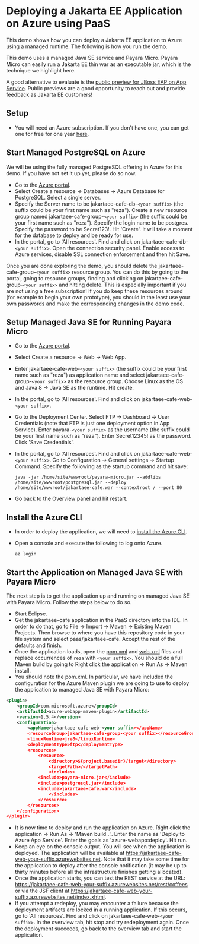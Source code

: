# Deploying a Jakarta EE Application on Azure using PaaS
This demo shows how you can deploy a Jakarta EE application to Azure using a managed runtime. The following is how you run the demo.

This demo uses a managed Java SE service and Payara Micro. Payara Micro can easily run a Jakarta EE thin war as an executable jar, which is the technique we highlight here.

A good alternative to evaluate is the [public preview for JBoss EAP on App Service](https://azure.github.io/AppService/2020/09/22/jboss-public-preview.html). Public previews are a good opportunity to reach out and provide feedback as Jakarta EE customers!

## Setup
* You will need an Azure subscription. If you don't have one, you can get one for free for one year [here](https://azure.microsoft.com/en-us/free).

## Start Managed PostgreSQL on Azure
We will be using the fully managed PostgreSQL offering in Azure for this demo. If you have not set it up yet, please do so now. 

* Go to the [Azure portal](http://portal.azure.com).
* Select Create a resource -> Databases -> Azure Database for PostgreSQL. Select a single server.
* Specify the Server name to be jakartaee-cafe-db-`<your suffix>` (the suffix could be your first name such as "reza"). Create a new resource group named jakartaee-cafe-group-`<your suffix>` (the suffix could be your first name such as "reza"). Specify the login name to be postgres. Specify the password to be Secret123!. Hit 'Create'. It will take a moment for the database to deploy and be ready for use.
* In the portal, go to 'All resources'. Find and click on jakartaee-cafe-db-`<your suffix>`. Open the connection security panel. Enable access to Azure services, disable SSL connection enforcement and then hit Save.

Once you are done exploring the demo, you should delete the jakartaee-cafe-group-`<your suffix>` resource group. You can do this by going to the portal, going to resource groups, finding and clicking on jakartaee-cafe-group-`<your suffix>` and hitting delete. This is especially important if you are not using a free subscription! If you do keep these resources around (for example to begin your own prototype), you should in the least use your own passwords and make the corresponding changes in the demo code.

## Setup Managed Java SE for Running Payara Micro
* Go to the [Azure portal](http://portal.azure.com).
* Select Create a resource -> Web -> Web App.
* Enter jakartaee-cafe-web-`<your suffix>` (the suffix could be your first name such as "reza") as application name and select jakartaee-cafe-group-`<your suffix>` as the resource group. Choose Linux as the OS and Java 8 -> Java SE as the runtime. Hit create.
* In the portal, go to 'All resources'. Find and click on jakartaee-cafe-web-`<your suffix>`.
* Go to the Deployment Center. Select FTP -> Dashboard -> User Credentials (note that FTP is just one deployment option in App Service). Enter payara-`<your suffix>` as the username (the suffix could be your first name such as "reza"). Enter Secret12345! as the password. Click 'Save Credentials'.
* In the portal, go to 'All resources'. Find and click on jakartaee-cafe-web-`<your suffix>`. Go to Configuration -> General settings -> Startup Command. Specify the following as the startup command and hit save:

	```
	java -jar /home/site/wwwroot/payara-micro.jar --addlibs /home/site/wwwroot/postgresql.jar --deploy /home/site/wwwroot/jakartaee-cafe.war --contextroot / --port 80
	```
* Go back to the Overview panel and hit restart.

## Install the Azure CLI
* In order to deploy the application, we will need to [install the Azure CLI](https://docs.microsoft.com/en-us/cli/azure/install-azure-cli?view=azure-cli-latest).
* Open a console and execute the following to log onto Azure.

	```
	az login
	```
## Start the Application on Managed Java SE with Payara Micro
The next step is to get the application up and running on managed Java SE with Payara Micro. Follow the steps below to do so.

* Start Eclipse.
* Get the jakartaee-cafe application in the PaaS directory into the IDE. In order to do that, go to File -> Import -> Maven -> Existing Maven Projects. Then browse to where you have this repository code in your file system and select paas/jakartaee-cafe. Accept the rest of the defaults and finish.
* Once the application loads, open the [pom.xml](jakartaee-cafe/pom.xml) and [web.xml](jakartaee-cafe/src/main/webapp/WEB-INF/web.xml) files and replace occurrences of `reza` with `<your suffix>`. You should do a full Maven build by going to Right click the application -> Run As -> Maven install.
* You should note the pom.xml. In particular, we have included the configuration for the Azure Maven plugin we are going to use to deploy the application to managed Java SE with Payara Micro:

```xml
<plugin>
    <groupId>com.microsoft.azure</groupId>
    <artifactId>azure-webapp-maven-plugin</artifactId>
    <version>1.5.4</version>
    <configuration>
        <appName>jakartaee-cafe-web-<your suffix></appName>
        <resourceGroup>jakartaee-cafe-group-<your suffix></resourceGroup>
        <linuxRuntime>jre8</linuxRuntime>
        <deploymentType>ftp</deploymentType>
        <resources>
            <resource>
                <directory>${project.basedir}/target</directory>
                <targetPath>/</targetPath>
                <includes>
		    <include>payara-micro.jar</include>
		    <include>postgresql.jar</include>
		    <include>jakartaee-cafe.war</include>
                </includes>
            </resource>
        </resources>
    </configuration>	
</plugin>
```

* It is now time to deploy and run the application on Azure. Right click the application -> Run As -> 'Maven build...'. Enter the name as 'Deploy to Azure App Service'. Enter the goals as 'azure-webapp:deploy'. Hit run.
* Keep an eye on the console output. You will see when the application is deployed. The application will be available at https://jakartaee-cafe-web-your-suffix.azurewebsites.net. Note that it may take some time for the application to deploy after the console notification (it may be up to thirty minutes before all the infrastructure finishes getting allocated).
* Once the application starts, you can test the REST service at the URL: https://jakartaee-cafe-web-your-suffix.azurewebsites.net/rest/coffees or via the JSF client at https://jakartaee-cafe-web-your-suffix.azurewebsites.net/index.xhtml.
* If you attempt a redeploy, you may encounter a failure because the deployment artifacts are locked in a running application. If this occurs, go to 'All resources'. Find and click on jakartaee-cafe-web-`<your suffix>`. In the overview tab, hit stop and try redeployment again. Once the deployment succeeds, go back to the overview tab and start the application.
